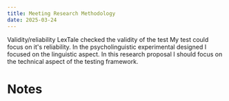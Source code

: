 ```yaml
---
title: Meeting Research Methodology
date: 2025-03-24
---
```

Validity/reliability
LexTale checked the validity of the test
My test could focus on it's reliability.
In the psycholinguistic experimental designed I focused on the linguistic aspect. In this research proposal I should focus on the technical aspect of the testing framework.


# Notes


